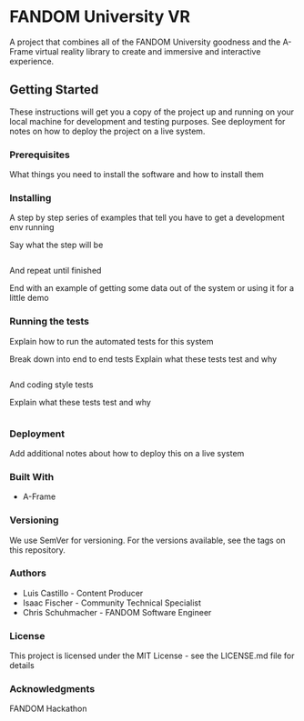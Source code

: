 # FANDOM University VR

A project that combines all of the FANDOM University goodness and the A-Frame virtual reality library to create and immersive and interactive experience.

## Getting Started

These instructions will get you a copy of the project up and running on your local machine for development and testing purposes. See deployment for notes on how to deploy the project on a live system.

### Prerequisites

What things you need to install the software and how to install them

### Installing

A step by step series of examples that tell you have to get a development env running

Say what the step will be

```Give the example
```

And repeat until finished

End with an example of getting some data out of the system or using it for a little demo

### Running the tests
Explain how to run the automated tests for this system

Break down into end to end tests
Explain what these tests test and why

```Give an example
```
And coding style tests

Explain what these tests test and why

```Give an example
```
### Deployment
Add additional notes about how to deploy this on a live system

### Built With
* A-Frame

### Versioning
We use SemVer for versioning. For the versions available, see the tags on this repository.

### Authors
* Luis Castillo - Content Producer
* Isaac Fischer - Community Technical Specialist
* Chris Schuhmacher - FANDOM Software Engineer

### License
This project is licensed under the MIT License - see the LICENSE.md file for details

### Acknowledgments
FANDOM Hackathon
